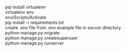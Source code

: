 <!-- How to run the project -->

pip install virtualenv   
virtualenv env    
env/Scripts/Activate  
pip install -r requirements.txt  
create .env file from .env.example file in soccer directory  
python manage.py migrate  
python manage.py createsuperuser  
python manage.py runserver  

